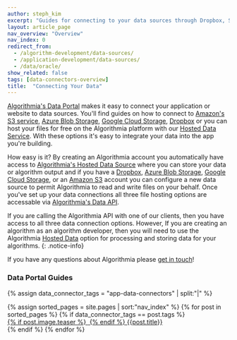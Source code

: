 ```yaml
---
author: steph_kim
excerpt: "Guides for connecting to your data sources through Dropbox, S3, or Algorithmia Hosted Data"
layout: article_page
nav_overview: "Overview"
nav_index: 0
redirect_from:
  - /algorithm-development/data-sources/
  - /application-development/data-sources/
  - /data/oracle/
show_related: false
tags: [data-connectors-overview]
title:  "Connecting Your Data"
---
```


<a href="/data">Algorithmia's Data Portal</a> makes it easy to connect your application or website to data sources. You'll find guides on how to connect to <a href="https://aws.amazon.com/s3/">Amazon's S3 service</a>, <a href="https://azure.microsoft.com/en-us/services/storage/blobs/">Azure Blob Storage</a>, <a href="https://cloud.google.com/storage">Google Cloud Storage</a>, <a href="https://www.dropbox.com/">Dropbox</a> or you can host your files for free on the Algorithmia platform with our <a href="https://algorithmia.com/data/hosted">Hosted Data Service</a>. With these options it's easy to integrate your data into the app you're building.

How easy is it? By creating an Algorithmia account you automatically have access to <a href="{{site.baseurl}}/data/hosted">Algorithmia's Hosted Data Source</a> where you can store your data or algorithm output and if you have a <a href="{{site.baseurl}}/data/dropbox">Dropbox</a>, <a href="{{site.baseurl}}/data/azureblob">Azure Blob Storage</a>, <a href="{{site.baseurl}}/data/googlecloudstorage">Google Cloud Storage</a>, or an <a href="{{site.baseurl}}/data/s3">Amazon S3</a> account you can configure a new data source to permit Algorithmia to read and write files on your behalf. Once you've set up your data connections all three file hosting options are accessable via <a href="http://docs.algorithmia.com/#data-api-specification">Algorithmia's Data API</a>.

If you are calling the Algorithmia API with one of our clients, then you have access to all three data connection options. However, If you are creating an algorithm as an algorithm developer, then you will need to use the Algorithmia <a href="{{site.baseurl}}/data/hosted">Hosted Data</a> option for processing and storing data for your algorithms.
{: .notice-info}

If you have any questions about Algorithmia please <a href="mailto:support@algorithmia.com">get in touch</a>!

### Data Portal Guides
{% assign data_connector_tags = "app-data-connectors" | split:"|" %}
<div class="row data-connectors">
  {% assign sorted_pages = site.pages | sort:"nav_index" %}
  {% for post in sorted_pages %}
    {% if data_connector_tags == post.tags %}
      <div class="col-xs-4 col-sm-4 col-md-3">
        <a  href="{{ post.url | relative_url }}" class="lang-tile">
          {% if post.image.teaser %}
            <img  src="{{site.cdnurl}}{{ post.image.teaser | prepend:'/images' | relative_url }}" alt="" itemprop="image" class="lang-icon">
          {% endif %}
          {{post.title}}
        </a>
      </div>
    {% endif %}
  {% endfor %}
</div>
